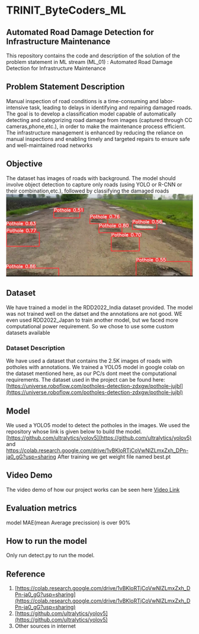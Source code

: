 # TRINIT_ByteCoders_ML
## Automated Road Damage Detection for Infrastructure Maintenance
This repository contains the code and description of the solution of the problem statement in ML stream (ML_01) : Automated Road Damage Detection for Infrastructure Maintenance
## Problem Statement Description
Manual inspection of road conditions is a time-consuming and labor-intensive
task, leading to delays in identifying and repairing damaged roads. The goal is to
develop a classification model capable of automatically detecting and
categorizing road damage from images (captured through CC
cameras,phone,etc.), in order to make the maintenance process efficient. The
infrastructure management is enhanced by reducing the reliance on manual
inspections and enabling timely and targeted repairs to ensure safe and
well-maintained road networks
## Objective
The dataset has images of roads with background. The model should
involve object detection to capture only roads (using YOLO or R-CNN or
their combination,etc.), followed by classifying the damaged roads
![Image](/example.png)
## Dataset
We have trained a model in the RDD2022_India dataset provided. The model was not trained well on the datset and the annotations are not good. WE even used RDD2022_Japan to train another model, but we faced more computational power requirement. So we chose to use some custom datasets available
### Dataset Description
We have used a dataset that contains the 2.5K images of roads with potholes with annotations. We trained a YOLO5 model in google colab on the dataset mentioned here, as our PC/s dont meet the computational requirements. The dataset used in the project can be found here: [https://universe.roboflow.com/potholes-detection-zdxgw/pothole-jujbl](https://universe.roboflow.com/potholes-detection-zdxgw/pothole-jujbl)
## Model
We used a YOLO5 model to detect the potholes in the images. We used the repository whose link is given below to build the model.[https://github.com/ultralytics/yolov5](https://github.com/ultralytics/yolov5) and https://colab.research.google.com/drive/1vBKloRTjCoVwNIZLmxZxh_DPn-ja0_gG?usp=sharing After training we get weight file named best.pt 
## Video Demo
The video demo of how our project works can be seen here [Video Link](https://drive.google.com/file/d/12UcH7yAfSLC51zBQ0DXfktxFyVDF2iT_/view)
## Evaluation metrics
model MAE(mean Average precission) is over 90%
## How to run the model
Only run detect.py to run the model.
## Reference
1. [https://colab.research.google.com/drive/1vBKloRTjCoVwNIZLmxZxh_DPn-ja0_gG?usp=sharing](https://colab.research.google.com/drive/1vBKloRTjCoVwNIZLmxZxh_DPn-ja0_gG?usp=sharing)
2. [https://github.com/ultralytics/yolov5](https://github.com/ultralytics/yolov5)
3. Other sources in internet


